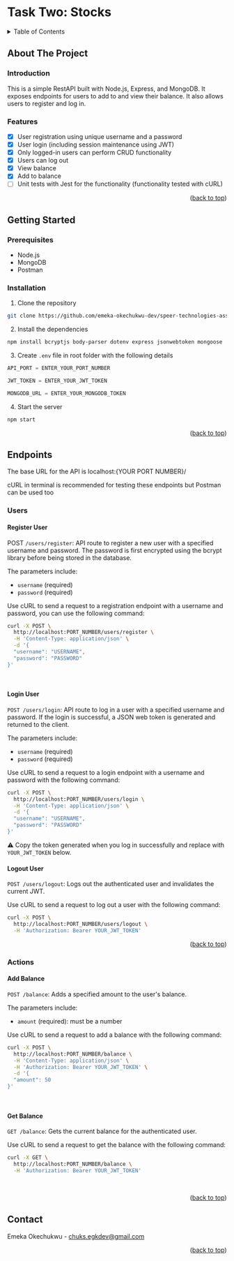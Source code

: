 <a name="readme-top"></a>

# Task Two: Stocks

<details>
  <summary>Table of Contents</summary>
  <ol>
    <li>
      <a href="#about-the-project">About The Project</a>
      <ul>
        <li><a href="#introduction">Introduction</a></li>
        <li><a href="#features">Features</a></li>
      </ul>
    </li>
    <li>
      <a href="#getting-started">Getting Started</a>
      <ul>
        <li><a href="#prerequisites">Prerequisites</a></li>
        <li><a href="#installation">Installation</a></li>
      </ul>
    </li>
    <li>
      <a href="#endpoints">API Enpoints</a>
      <ul>
        <li><a href="#users">Users</a></li>
        <li><a href="#actions">Actions</a></li>
      </ul>
    </li>
    <li><a href="#contact">Contact</a></li>
  </ol>
</details>

## About The Project

### Introduction

This is a simple RestAPI built with Node.js, Express, and MongoDB. It exposes endpoints for users to add to and view their balance. It also allows users to register and log in.

### Features

- [x] User registration using unique username and a password
- [x] User login (including session maintenance using JWT)
- [x] Only logged-in users can perform CRUD functionality
- [x] Users can log out
- [x] View balance
- [x] Add to balance
- [ ] Unit tests with Jest for the functionality (functionality tested with cURL)

<p align="right">(<a href="#readme-top">back to top</a>)</p>


## Getting Started

### Prerequisites

- Node.js
- MongoDB
- Postman

### Installation

1. Clone the repository

```sh
git clone https://github.com/emeka-okechukwu-dev/speer-technologies-assessmemt/task-two.git
```

2. Install the dependencies

```sh
npm install bcryptjs body-parser dotenv express jsonwebtoken mongoose
```

3. Create `.env` file in root folder with the following details

```js
API_PORT = ENTER_YOUR_PORT_NUMBER

JWT_TOKEN = ENTER_YOUR_JWT_TOKEN

MONGODB_URL = ENTER_YOUR_MONGODB_TOKEN
```

4. Start the server

```js
npm start
```

<p align="right">(<a href="#readme-top">back to top</a>)</p>


## Endpoints

The base URL for the API is localhost:{YOUR PORT NUMBER}/

cURL in terminal is recommended for testing these endpoints but Postman can be used too

### Users

#### Register User

POST `/users/register`: API route to register a new user with a specified username and password. The password is first encrypted using the bcrypt library before being stored in the database.

The parameters include:

- `username` (required)
- `password` (required)

Use cURL to send a request to a registration endpoint with a username and password, you can use the following command:

```sh
curl -X POST \
  http://localhost:PORT_NUMBER/users/register \
  -H 'Content-Type: application/json' \
  -d '{
  "username": "USERNAME",
  "password": "PASSWORD"
}'
```
<br/>

#### Login User

`POST /users/login`: API route to log in a user with a specified username and password. If the login is successful, a JSON web token is generated and returned to the client.

The parameters include:

- `username` (required)
- `password` (required)

Use cURL to send a request to a login endpoint with a username and password with the following command:

```sh
curl -X POST \
  http://localhost:PORT_NUMBER/users/login \
  -H 'Content-Type: application/json' \
  -d '{
  "username": "USERNAME",
  "password": "PASSWORD"
}'
```

⚠️ Copy the token generated when you log in successfully and replace with `YOUR_JWT_TOKEN` below.

#### Logout User

`POST /users/logout`: Logs out the authenticated user and invalidates the current JWT.

Use cURL to send a request to log out a user with the following command:

```sh
curl -X POST \
  http://localhost:PORT_NUMBER/users/logout \
  -H 'Authorization: Bearer YOUR_JWT_TOKEN'
```


<p align="right">(<a href="#readme-top">back to top</a>)</p>

### Actions

#### Add Balance

`POST /balance`: Adds a specified amount to the user's balance.

The parameters include:

- `amount` (required): must be a number

Use cURL to send a request to add a balance with the following command:

```sh
curl -X POST \
  http://localhost:PORT_NUMBER/balance \
  -H 'Content-Type: application/json' \
  -H 'Authorization: Bearer YOUR_JWT_TOKEN' \
  -d '{
  "amount": 50
}'
```
<br/>

#### Get Balance

`GET /balance`: Gets the current balance for the authenticated user.

Use cURL to send a request to get the balance with the following command:

```sh
curl -X GET \
  http://localhost:PORT_NUMBER/balance \
  -H 'Authorization: Bearer YOUR_JWT_TOKEN'
```
<br/>

<p align="right">(<a href="#readme-top">back to top</a>)</p>

## Contact

Emeka Okechukwu - chuks.egkdev@gmail.com

<p align="right">(<a href="#readme-top">back to top</a>)</p>
